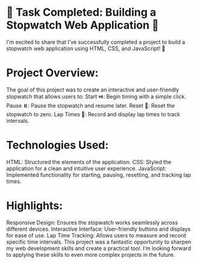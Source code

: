 # 🚀 Task Completed: Building a Stopwatch Web Application 🚀
I'm excited to share that I’ve successfully completed a project to build a stopwatch web application using HTML, CSS, and JavaScript! 🎉

# Project Overview:
The goal of this project was to create an interactive and user-friendly stopwatch that allows users to:
Start ⏯️: Begin timing with a simple click.
Pause ⏸️: Pause the stopwatch and resume later.
Reset 🔄: Reset the stopwatch to zero.
Lap Times 🏁: Record and display lap times to track intervals.

# Technologies Used:
HTML: Structured the elements of the application.
CSS: Styled the application for a clean and intuitive user experience.
JavaScript​: Implemented functionality for starting, pausing, resetting, and tracking lap times.

# Highlights:
Responsive Design: Ensures the stopwatch works seamlessly across different devices.
Interactive Interface: User-friendly buttons and displays for ease of use.
Lap Time Tracking: Allows users to measure and record specific time intervals.
This project was a fantastic opportunity to sharpen my web development skills and create a practical tool. I’m looking forward to applying these skills to even more complex projects in the future.
